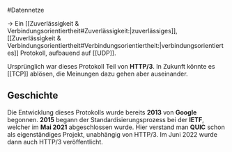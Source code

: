 #Datennetze 

-> Ein [[Zuverlässigkeit & Verbindungsorientiertheit#Zuverlässigkeit:|zuverlässiges]], [[Zuverlässigkeit & Verbindungsorientiertheit#Verbindungsorientiertheit:|verbindungsorientiertes]] Protokoll, aufbauend auf [[UDP]].

Ursprünglich war dieses Protokoll Teil von **HTTP/3**. In Zukunft könnte es [[TCP]] ablösen, die Meinungen dazu gehen aber auseinander.

## Geschichte

Die Entwicklung dieses Protokolls wurde bereits **2013** von **Google** begonnen. **2015** begann der Standardisierungsprozess bei der **IETF**, welcher im **Mai 2021** abgeschlossen wurde. Hier verstand man **QUIC** schon als eigenständiges Projekt, unabhängig von HTTP/3.
Im Juni 2022 wurde dann auch HTTP/3 veröffentlicht.